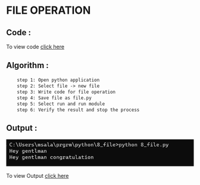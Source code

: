 # FILE OPERATION

## Code :

To view code [click here](./8_file.py)

## Algorithm :


```Algorithm
    step 1: Open python application
    step 2: Select file -> new file
    step 3: Write code for file operation
    step 4: Save file as file.py
    step 5: Select run and run module
    step 6: Verify the result and stop the process
```

## Output :

![image](output.png)

To view Output [click here](./output.png)